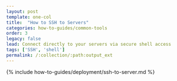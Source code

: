 ```yaml
---
layout: post
template: one-col
title:  "How to SSH to Servers"
categories: how-to-guides/common-tools
order: 3
legacy: false
lead: Connect directly to your servers via secure shell access 
tags: ['SSH', 'shell']
permalink: /:collection/:path:output_ext
---
```


{% include how-to-guides/deployment/ssh-to-server.md %}

